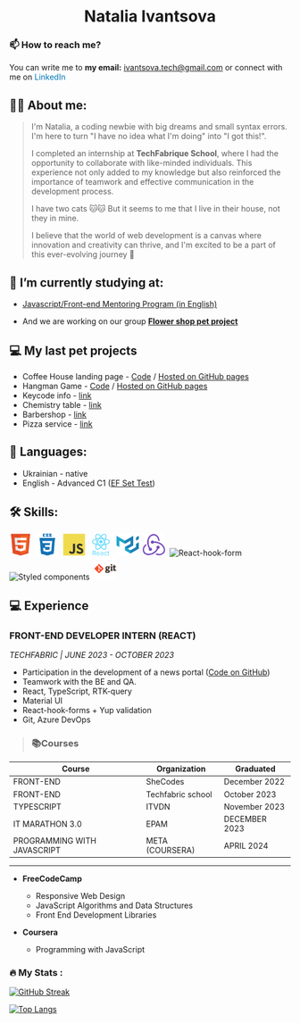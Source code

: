 <h1 align="center">
  <strong> Natalia Ivantsova</strong>
</h1>

### 📫 How to reach me? 

You can write me to **my email:** ivantsova.tech@gmail.com 
or connect with me on <a href="https://www.linkedin.com/in/natalia-ivantsova-46017b238/" style="text-decoration: none; color: #0077b5;">LinkedIn</a>

## :woman_technologist: About me:

> I'm Natalia, a coding newbie with big dreams and small syntax errors. I'm here to turn "I have no idea what I'm doing" into "I got this!".
>
> I completed an internship at **TechFabrique School**, where I had the opportunity to collaborate with like-minded individuals. This experience not only added to my knowledge but also reinforced the importance of teamwork and effective communication in the development process.
> 
> I have two cats 🐱🐱 But it seems to me that I live in their house, not they in mine. 
>
> I believe that the world of web development is a canvas where innovation and creativity can thrive, and I'm excited to be a part of this ever-evolving journey 🥳

## 🌱 I’m currently studying at: 
* [Javascript/Front-end Mentoring Program (in English)](https://rs.school/courses/javascript)

* And we are working on our group **[Flower shop pet project](https://garden-with-flowers-test.netlify.app/)**

## 💻 My last pet projects

+ Coffee House landing page - [Code](https://github.com/NataliaIv90/coffee-house) / [Hosted on GitHub pages](https://nataliaiv90.github.io/coffee-house/)
+ Hangman Game - [Code](https://github.com/NataliaIv90/hangman) / [Hosted on GitHub pages](https://nataliaiv90.github.io/hangman/)
+ Keycode info - [link](https://main--spiffy-dragon-5bd95c.netlify.app/hw-js12-keycode-info/)
+ Chemistry table - [link](https://main--spiffy-dragon-5bd95c.netlify.app/hw-8a-table-chemistry/)
+ Barbershop - [link](https://main--spiffy-dragon-5bd95c.netlify.app/hw8-barbershop/)
+ Pizza service - [link](https://beautiful-profiterole-b72fe0.netlify.app/)

## 💬 Languages:

+ Ukrainian - native
+ English - Advanced C1 ([EF Set Test](https://drive.google.com/file/d/1hvReqMpiuZ1NgHmA3xSHtPeDnGlF2rXq/view?usp=sharing))
 
## :hammer_and_wrench: Skills:
<div>
    <img src="https://github.com/devicons/devicon/blob/master/icons/html5/html5-original.svg" title="HTML5" alt="HTML" width="40" height="40"/>&nbsp;
 <img src="https://github.com/devicons/devicon/blob/master/icons/css3/css3-plain-wordmark.svg"  title="CSS3" alt="CSS" width="40" height="40"/>&nbsp;
  <img src="https://github.com/devicons/devicon/blob/master/icons/javascript/javascript-original.svg" title="JavaScript" alt="JavaScript" width="40" height="40"/>&nbsp;
  <img src="https://github.com/devicons/devicon/blob/master/icons/react/react-original-wordmark.svg" title="React" alt="React" width="40" height="40"/>&nbsp;
  <img src="https://github.com/devicons/devicon/blob/master/icons/materialui/materialui-original.svg" title="Material UI" alt="Material UI" width="40" height="40"/>&nbsp;
  <img src="https://github.com/devicons/devicon/blob/master/icons/redux/redux-original.svg" title="Redux" alt="Redux " width="40" height="40"/>&nbsp;
  <img src="https://avatars.githubusercontent.com/u/53986236?s=48&v=4 "title="React-hook-form" alt="React-hook-form " width="40" height="40"/>&nbsp;
  <img src="https://avatars.githubusercontent.com/u/20658825?s=48&v=4 "title="Styled components" alt="Styled components " width="40" height="40"/>&nbsp;
  <img src="https://github.com/devicons/devicon/blob/master/icons/git/git-original-wordmark.svg" title="Git" **alt="Git" width="40" height="40"/>
</div>

## 💻 Experience 

### FRONT-END DEVELOPER INTERN (REACT)
*TECHFABRIC | JUNE 2023 - OCTOBER 2023*

+ Participation in the development of a news portal ([Code on GitHub](https://github.com/NataliaIv90/techfabric-pet))
+ Teamwork with the BE and QA.
+ React, TypeScript, RTK-query
+ Material UI
+ React-hook-forms + Yup validation
+ Git, Azure DevOps

>### 📚Courses
  
| Course                        | Organization                     | Graduated               |
| ----------------------------- | -------------------------------- |-------------------------|
| FRONT-END                     | SheCodes                         | December 2022           |
| FRONT-END                     | Techfabric school                | October 2023            |
| TYPESCRIPT                    | ITVDN                            | November 2023           |  
| IT MARATHON 3.0               | EPAM                             | DECEMBER 2023           |  
| PROGRAMMING WITH JAVASCRIPT   | META (COURSERA)                  | APRIL 2024              |  
----------------------------------------------------------------------------------------------

* **FreeCodeCamp**
  + Responsive Web Design
  + JavaScript Algorithms and Data Structures
  + Front End Development Libraries

* **Coursera**
  + Programming with JavaScript
 
### :fire: My Stats :

[![GitHub Streak](http://github-readme-streak-stats.herokuapp.com?user=NataliaIv90&theme=dark&background=000000)](https://git.io/streak-stats)

[![Top Langs](https://github-readme-stats.vercel.app/api/top-langs/?username=NataliaIv90&layout=compact&theme=vision-friendly-dark)](https://github.com/anuraghazra/github-readme-stats)


<!--
**NataliaIv90/NataliaIv90** is a ✨ _special_ ✨ repository because its `README.md` (this file) appears on your GitHub profile.

Here are some ideas to get you started:

- 🔭 I’m currently working on ...
- 🌱 I’m currently learning ...
- 👯 I’m looking to collaborate on ...
- 🤔 I’m looking for help with ...
- 💬 Ask me about ...
- 📫 How to reach me: ...
- 😄 Pronouns: ...
- ⚡ Fun fact: ...
-->
